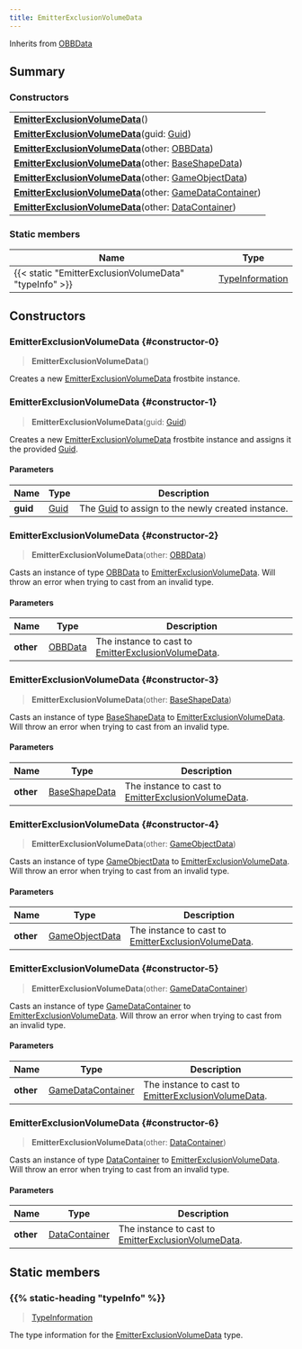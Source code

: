 ```yaml
---
title: EmitterExclusionVolumeData
---
```


Inherits from 
[OBBData](/vext/ref/fb/obbdata)

## Summary
### Constructors
| |
| ----------- |
| **[EmitterExclusionVolumeData](#constructor-0)**() |
| **[EmitterExclusionVolumeData](#constructor-1)**(guid: [Guid](/vext/ref/shared/class/guid)) |
| **[EmitterExclusionVolumeData](#constructor-2)**(other: [OBBData](/vext/ref/fb/obbdata)) |
| **[EmitterExclusionVolumeData](#constructor-3)**(other: [BaseShapeData](/vext/ref/fb/baseshapedata)) |
| **[EmitterExclusionVolumeData](#constructor-4)**(other: [GameObjectData](/vext/ref/fb/gameobjectdata)) |
| **[EmitterExclusionVolumeData](#constructor-5)**(other: [GameDataContainer](/vext/ref/fb/gamedatacontainer)) |
| **[EmitterExclusionVolumeData](#constructor-6)**(other: [DataContainer](/vext/ref/shared/class/datacontainer)) |

### Static members
| Name | Type |
| ---- | ---- |
| {{< static "EmitterExclusionVolumeData" "typeInfo" >}} | [TypeInformation](/vext/ref/shared/class/typeinformation) |

## Constructors
### EmitterExclusionVolumeData {#constructor-0}
> **EmitterExclusionVolumeData**()

Creates a new [EmitterExclusionVolumeData](/vext/ref/fb/emitterexclusionvolumedata) frostbite instance.

### EmitterExclusionVolumeData {#constructor-1}
> **EmitterExclusionVolumeData**(guid: [Guid](/vext/ref/shared/class/guid))

Creates a new [EmitterExclusionVolumeData](/vext/ref/fb/emitterexclusionvolumedata) frostbite instance and assigns it the provided [Guid](/vext/ref/shared/class/guid).

#### Parameters
| Name | Type | Description |
| ---- | ---- | ----------- |
| **guid** | [Guid](/vext/ref/shared/class/guid) | The [Guid](/vext/ref/shared/class/guid) to assign to the newly created instance. |

### EmitterExclusionVolumeData {#constructor-2}
> **EmitterExclusionVolumeData**(other: [OBBData](/vext/ref/fb/obbdata))

Casts an instance of type [OBBData](/vext/ref/fb/obbdata) to [EmitterExclusionVolumeData](/vext/ref/fb/emitterexclusionvolumedata). Will throw an error when trying to cast from an invalid type.

#### Parameters
| Name | Type | Description |
| ---- | ---- | ----------- |
| **other** | [OBBData](/vext/ref/fb/obbdata) | The instance to cast to [EmitterExclusionVolumeData](/vext/ref/fb/emitterexclusionvolumedata). |

### EmitterExclusionVolumeData {#constructor-3}
> **EmitterExclusionVolumeData**(other: [BaseShapeData](/vext/ref/fb/baseshapedata))

Casts an instance of type [BaseShapeData](/vext/ref/fb/baseshapedata) to [EmitterExclusionVolumeData](/vext/ref/fb/emitterexclusionvolumedata). Will throw an error when trying to cast from an invalid type.

#### Parameters
| Name | Type | Description |
| ---- | ---- | ----------- |
| **other** | [BaseShapeData](/vext/ref/fb/baseshapedata) | The instance to cast to [EmitterExclusionVolumeData](/vext/ref/fb/emitterexclusionvolumedata). |

### EmitterExclusionVolumeData {#constructor-4}
> **EmitterExclusionVolumeData**(other: [GameObjectData](/vext/ref/fb/gameobjectdata))

Casts an instance of type [GameObjectData](/vext/ref/fb/gameobjectdata) to [EmitterExclusionVolumeData](/vext/ref/fb/emitterexclusionvolumedata). Will throw an error when trying to cast from an invalid type.

#### Parameters
| Name | Type | Description |
| ---- | ---- | ----------- |
| **other** | [GameObjectData](/vext/ref/fb/gameobjectdata) | The instance to cast to [EmitterExclusionVolumeData](/vext/ref/fb/emitterexclusionvolumedata). |

### EmitterExclusionVolumeData {#constructor-5}
> **EmitterExclusionVolumeData**(other: [GameDataContainer](/vext/ref/fb/gamedatacontainer))

Casts an instance of type [GameDataContainer](/vext/ref/fb/gamedatacontainer) to [EmitterExclusionVolumeData](/vext/ref/fb/emitterexclusionvolumedata). Will throw an error when trying to cast from an invalid type.

#### Parameters
| Name | Type | Description |
| ---- | ---- | ----------- |
| **other** | [GameDataContainer](/vext/ref/fb/gamedatacontainer) | The instance to cast to [EmitterExclusionVolumeData](/vext/ref/fb/emitterexclusionvolumedata). |

### EmitterExclusionVolumeData {#constructor-6}
> **EmitterExclusionVolumeData**(other: [DataContainer](/vext/ref/shared/class/datacontainer))

Casts an instance of type [DataContainer](/vext/ref/shared/class/datacontainer) to [EmitterExclusionVolumeData](/vext/ref/fb/emitterexclusionvolumedata). Will throw an error when trying to cast from an invalid type.

#### Parameters
| Name | Type | Description |
| ---- | ---- | ----------- |
| **other** | [DataContainer](/vext/ref/shared/class/datacontainer) | The instance to cast to [EmitterExclusionVolumeData](/vext/ref/fb/emitterexclusionvolumedata). |

## Static members
### {{% static-heading "typeInfo" %}}
> [TypeInformation](/vext/ref/shared/class/typeinformation)

The type information for the [EmitterExclusionVolumeData](/vext/ref/fb/emitterexclusionvolumedata) type.

